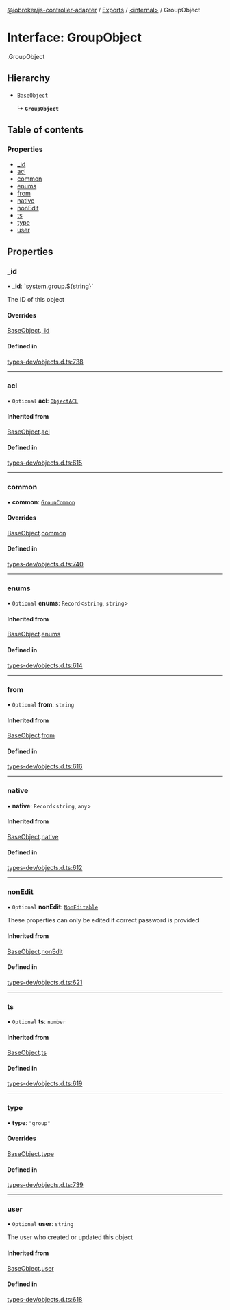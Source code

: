 [@iobroker/js-controller-adapter](../README.md) / [Exports](../modules.md) / [<internal\>](../modules/internal_.md) / GroupObject

# Interface: GroupObject

[<internal>](../modules/internal_.md).GroupObject

## Hierarchy

- [`BaseObject`](internal_.BaseObject.md)

  ↳ **`GroupObject`**

## Table of contents

### Properties

- [\_id](internal_.GroupObject.md#_id)
- [acl](internal_.GroupObject.md#acl)
- [common](internal_.GroupObject.md#common)
- [enums](internal_.GroupObject.md#enums)
- [from](internal_.GroupObject.md#from)
- [native](internal_.GroupObject.md#native)
- [nonEdit](internal_.GroupObject.md#nonedit)
- [ts](internal_.GroupObject.md#ts)
- [type](internal_.GroupObject.md#type)
- [user](internal_.GroupObject.md#user)

## Properties

### \_id

• **\_id**: \`system.group.${string}\`

The ID of this object

#### Overrides

[BaseObject](internal_.BaseObject.md).[_id](internal_.BaseObject.md#_id)

#### Defined in

[types-dev/objects.d.ts:738](https://github.com/ioBroker/ioBroker.js-controller/blob/97da7a9c/packages/types-dev/objects.d.ts#L738)

___

### acl

• `Optional` **acl**: [`ObjectACL`](internal_.ObjectACL.md)

#### Inherited from

[BaseObject](internal_.BaseObject.md).[acl](internal_.BaseObject.md#acl)

#### Defined in

[types-dev/objects.d.ts:615](https://github.com/ioBroker/ioBroker.js-controller/blob/97da7a9c/packages/types-dev/objects.d.ts#L615)

___

### common

• **common**: [`GroupCommon`](internal_.GroupCommon.md)

#### Overrides

[BaseObject](internal_.BaseObject.md).[common](internal_.BaseObject.md#common)

#### Defined in

[types-dev/objects.d.ts:740](https://github.com/ioBroker/ioBroker.js-controller/blob/97da7a9c/packages/types-dev/objects.d.ts#L740)

___

### enums

• `Optional` **enums**: `Record`<`string`, `string`\>

#### Inherited from

[BaseObject](internal_.BaseObject.md).[enums](internal_.BaseObject.md#enums)

#### Defined in

[types-dev/objects.d.ts:614](https://github.com/ioBroker/ioBroker.js-controller/blob/97da7a9c/packages/types-dev/objects.d.ts#L614)

___

### from

• `Optional` **from**: `string`

#### Inherited from

[BaseObject](internal_.BaseObject.md).[from](internal_.BaseObject.md#from)

#### Defined in

[types-dev/objects.d.ts:616](https://github.com/ioBroker/ioBroker.js-controller/blob/97da7a9c/packages/types-dev/objects.d.ts#L616)

___

### native

• **native**: `Record`<`string`, `any`\>

#### Inherited from

[BaseObject](internal_.BaseObject.md).[native](internal_.BaseObject.md#native)

#### Defined in

[types-dev/objects.d.ts:612](https://github.com/ioBroker/ioBroker.js-controller/blob/97da7a9c/packages/types-dev/objects.d.ts#L612)

___

### nonEdit

• `Optional` **nonEdit**: [`NonEditable`](internal_.NonEditable.md)

These properties can only be edited if correct password is provided

#### Inherited from

[BaseObject](internal_.BaseObject.md).[nonEdit](internal_.BaseObject.md#nonedit)

#### Defined in

[types-dev/objects.d.ts:621](https://github.com/ioBroker/ioBroker.js-controller/blob/97da7a9c/packages/types-dev/objects.d.ts#L621)

___

### ts

• `Optional` **ts**: `number`

#### Inherited from

[BaseObject](internal_.BaseObject.md).[ts](internal_.BaseObject.md#ts)

#### Defined in

[types-dev/objects.d.ts:619](https://github.com/ioBroker/ioBroker.js-controller/blob/97da7a9c/packages/types-dev/objects.d.ts#L619)

___

### type

• **type**: ``"group"``

#### Overrides

[BaseObject](internal_.BaseObject.md).[type](internal_.BaseObject.md#type)

#### Defined in

[types-dev/objects.d.ts:739](https://github.com/ioBroker/ioBroker.js-controller/blob/97da7a9c/packages/types-dev/objects.d.ts#L739)

___

### user

• `Optional` **user**: `string`

The user who created or updated this object

#### Inherited from

[BaseObject](internal_.BaseObject.md).[user](internal_.BaseObject.md#user)

#### Defined in

[types-dev/objects.d.ts:618](https://github.com/ioBroker/ioBroker.js-controller/blob/97da7a9c/packages/types-dev/objects.d.ts#L618)
